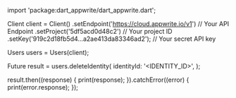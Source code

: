 import 'package:dart_appwrite/dart_appwrite.dart';

Client client = Client()
  .setEndpoint('https://cloud.appwrite.io/v1') // Your API Endpoint
  .setProject('5df5acd0d48c2') // Your project ID
  .setKey('919c2d18fb5d4...a2ae413da83346ad2'); // Your secret API key

Users users = Users(client);

Future result = users.deleteIdentity(
  identityId: '<IDENTITY_ID>',
);

result.then((response) {
  print(response);
}).catchError((error) {
  print(error.response);
});
